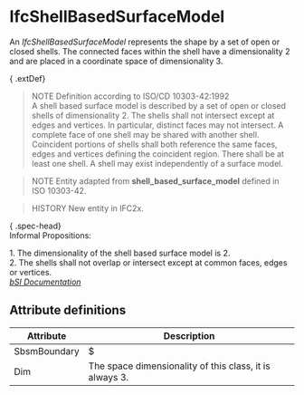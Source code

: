 IfcShellBasedSurfaceModel
=========================
An _IfcShellBasedSurfaceModel_ represents the shape by a set of open or closed
shells. The connected faces within the shell have a dimensionality 2 and are
placed in a coordinate space of dimensionality 3.  
  
{ .extDef}  
> NOTE  Definition according to ISO/CD 10303-42:1992  
> A shell based surface model is described by a set of open or closed shells
> of dimensionality 2. The shells shall not intersect except at edges and
> vertices. In particular, distinct faces may not intersect. A complete face
> of one shell may be shared with another shell. Coincident portions of shells
> shall both reference the same faces, edges and vertices defining the
> coincident region. There shall be at least one shell. A shell may exist
> independently of a surface model.  
  
> NOTE  Entity adapted from **shell_based_surface_model** defined in ISO
> 10303-42.  
  
> HISTORY  New entity in IFC2x.  
  
{ .spec-head}  
Informal Propositions:  
  
1\. The dimensionality of the shell based surface model is 2.  
2\. The shells shall not overlap or intersect except at common faces, edges or
vertices.  
[ _bSI
Documentation_](https://standards.buildingsmart.org/IFC/DEV/IFC4_2/FINAL/HTML/schema/ifcgeometricmodelresource/lexical/ifcshellbasedsurfacemodel.htm)


Attribute definitions
---------------------
| Attribute    | Description                                             |
|--------------|---------------------------------------------------------|
| SbsmBoundary | $                                                       |
| Dim          | The space dimensionality of this class, it is always 3. |

